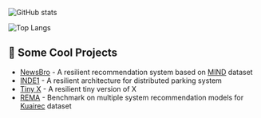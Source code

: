 ![GitHub stats](https://github-readme-stats.vercel.app/api?username=TheRayquaza&show_icons=true&theme=radical)

![Top Langs](https://github-readme-stats.vercel.app/api/top-langs/?username=TheRayquaza&layout=compact&theme=radical)

## 🚀 Some Cool Projects
- [NewsBro](https://github.com/TheRayquaza/newsbro) - A resilient recommendation system based on [MIND](https://msnews.github.io/) dataset
- [INDE1](https://github.com/syacef/INDE1) - A resilient architecture for distributed parking system
- [Tiny X](https://github.com/TheRayquaza/tinyx) - A resilient tiny version of X
- [REMA](https://github.com/TheRayquaza/rema1) - Benchmark on multiple system recommendation models for [Kuairec](https://kuairec.com/) dataset

